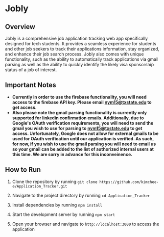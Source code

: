 # Jobly 

## Overview
Jobly is a comprehensive job application tracking web app specifically designed for tech students. It provides a seamless experience for students and other job seekers to track their applications information, stay organized, and enhance their job search process. Jobly also comes with unique functionality, such as the ability to automatically track applications via gmail parsing as well as the ability to quickly identify the likely visa sponsorship status of a job of interest. 

## Important Notes
- **Currently in order to use the firebase functionality, you will need access to the firebase API key. Please email nym15@txstate.edu to get access.**
- **Also please note the gmail parsing functionality is currently only supported for linkedin confirmation emails. Additionally, due to Google's OAuth verification requirements, you will need to send the gmail you wish to use for parsing to nym15@txstate.edu to get access. Unfortunately, Google does not allow for external gmails to be used for OAuth verification until our application is verified. As such, for now, if you wish to use the gmail parsing you will need to email us so your gmail can be added to the list of authorized internal users at this time. We are sorry in advance for this inconveinence.**


## How to Run
1. Clone the repository by running `git clone https://github.com/kimchee-e/Application_Tracker.git`

2. Navigate to the project directory by running `cd Application_Tracker`

3. Install dependencies by running `npm install`

4. Start the development server by running `npm start`

5. Open your browser and navigate to `http://localhost:3000` to access the application

